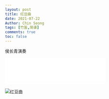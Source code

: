 ```yaml
---
layout: post
title: 红豆曲
date: 2021-07-22
Author: Chin Seong
tags: [竹笛,简谱]
comments: true
toc: false
---
```










侯长青演奏

<iframe frameborder="no" border="0" marginwidth="0" marginheight="0" width=330 height=86 src="//music.163.com/outchain/player?type=2&id=101310&auto=1&height=66"></iframe>


![红豆曲](https://s201.lzjoy.com/res/statics/fileupload/opern666/score_400000_500000/0321/3f5f572b52892028574824bfed66c0375e759e1b931d1.jpg)
